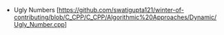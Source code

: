 - Ugly Numbers [https://github.com/swatigupta121/winter-of-contributing/blob/C_CPP/C_CPP/Algorithmic%20Approaches/Dynamic/Ugly_Number.cpp]
